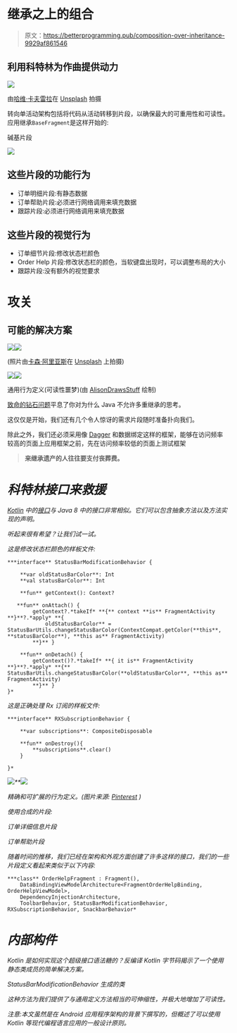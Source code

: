 # 继承之上的组合

> 原文：<https://betterprogramming.pub/composition-over-inheritance-9929af861546>

## 利用科特林为作曲提供动力

![](img/e7103e8e4f909cd5bde673a107b1f276.png)

由[哈维·卡夫雷拉](https://unsplash.com/@xavi_cabrera)在 [Unsplash](https://unsplash.com/) 拍摄

转向单活动架构包括将代码从活动转移到片段，以确保最大的可重用性和可读性。应用继承`BaseFragment`是这样开始的:

碱基片段

![](img/94beee33f7db2359d0da53d24adac3b6.png)

## **这些片段的功能行为**

*   订单明细片段:有静态数据
*   订单帮助片段:必须进行网络调用来填充数据
*   跟踪片段:必须进行网络调用来填充数据

## **这些片段的视觉行为**

*   订单细节片段:修改状态栏颜色
*   Order Help 片段:修改状态栏的颜色，当软键盘出现时，可以调整布局的大小
*   跟踪片段:没有额外的视觉要求

# **攻关**

## 可能的解决方案

![](img/87e22be5f77da69aa00bf3eec6f19d7a.png)![](img/2a760ede7f37e366ba5b7d5b42683f0d.png)

(照片由[卡森·阿里亚斯](https://unsplash.com/@carsonarias)在 [Unsplash](https://unsplash.com/) 上拍摄)

![](img/c53e4213929537bb6d9d2bca13d3ffbb.png)![](img/3602261e385f9ef05599100e1bac177e.png)

通用行为定义(可读性噩梦)(由 [AlisonDrawsStuff](https://drawception.com/player/737219/alisondrawsstuff/) 绘制)

[致命的钻石问题](https://en.wikipedia.org/wiki/Multiple_inheritance#The_diamond_problem)平息了你对为什么 Java 不允许多重继承的思考。

这仅仅是开始，我们还有几个令人惊讶的需求片段随时准备扑向我们。

除此之外，我们还必须采用像 [Dagger](https://dagger.dev/#:~:text=Dagger%20is%20a%20fully%20static,have%20plagued%20reflection-based%20solutions) 和数据绑定这样的框架，能够在访问频率较高的页面上应用框架之前，先在访问频率较低的页面上测试框架

> ****来继承遗产的人往往要支付丧葬费。****

# ***科特林接口来救援***

*[Kotlin](https://kotlinlang.org/) 中的[接口](https://kotlinlang.org/docs/reference/interfaces.html)与 Java 8 中的接口非常相似。它们可以包含抽象方法以及方法实现的声明。*

*听起来很有希望？让我们试一试。*

*这是修改状态栏颜色的样板文件:*

```
***interface** StatusBarModificationBehavior {

    **var oldStatusBarColor**: Int
    **val statusBarColor**: Int

    **fun** getContext(): Context?

   **fun** onAttach() {
        getContext?.*takeIf* **{** context **is** FragmentActivity **}**?.*apply* **{
            oldStatusBarColor** = StatusBarUtils.changeStatusBarColor(ContextCompat.getColor(**this**, **statusBarColor**), **this as** FragmentActivity)
        **}** }

    **fun** onDetach() {
        getContext()?.*takeIf* **{ it is** FragmentActivity **}**?.*apply* **{** StatusBarUtils.changeStatusBarColor(**oldStatusBarColor**, **this as** FragmentActivity)
        **}** }
}*
```

*这是正确处理 Rx 订阅的样板文件:*

```
***interface** RXSubscriptionBehavior {

    **var subscriptions**: CompositeDisposable

    **fun** onDestroy(){
        **subscriptions**.clear()
    }

}*
```

*![](img/5e361b4d9faf38e6d1940cb5a99cfd39.png)**![](img/ffd602da2b0c3eb09a5f588802ebfaae.png)*

*精确和可扩展的行为定义。(图片来源: [Pinterest](https://www.pinterest.com.au/pin/650910952367828421/?autologin=true) )*

*使用合成的片段:*

*订单详细信息片段*

*订单帮助片段*

*随着时间的推移，我们已经在架构和外观方面创建了许多这样的接口，我们的一些片段定义看起来类似于以下内容:*

```
***class** OrderHelpFragment : Fragment(),
    DataBindingViewModelArchitecture<FragmentOrderHelpBinding, OrderHelpViewModel>,
    DependencyInjectionArchitecture,
    ToolbarBehavior, StatusBarModificationBehavior, RXSubscriptionBehavior, SnackbarBehavior*
```

# *内部构件*

*Kotlin 是如何实现这个超级接口语法糖的？反编译 Kotlin 字节码揭示了一个使用静态类成员的简单解决方案。*

*StatusBarModificationBehavior 生成的类*

*这种方法为我们提供了与通用定义方法相当的可伸缩性，并极大地增加了可读性。*

*注意:本文虽然是在 Android 应用程序架构的背景下撰写的，但概述了可以使用 Kotlin 等现代编程语言应用的一般设计原则。*